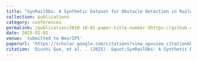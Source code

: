 ```yaml
---
title: "SynRailObs: A Synthetic Dataset for Obstacle Detection in Railway Scenarios"
collection: publications
category: conferences
permalink: /publication/2010-10-01-paper-title-number-5https://github.com/guoqiushi/guoqiushi.github.io/tree/master/_publications
date: 2025-02-01
venue: 'submitted to NeurIPS'
paperurl: 'https://scholar.google.com/citations?view_op=view_citation&hl=en&user=mrRCeSMAAAAJ&citation_for_view=mrRCeSMAAAAJ:roLk4NBRz8UC'
citation: 'Qiushi Guo, et al. . (2025). &quot;SynRailObs: A Synthetic Dataset for Obstacle Detection in Railway Scenarios.&quot; <i>arXiv preprint arXiv:2505.10784, 2025.</i>.'
---
```

